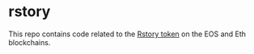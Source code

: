 # rstory

This repo contains code related to the [Rstory token](https://rstory.io) on the EOS and Eth blockchains.
